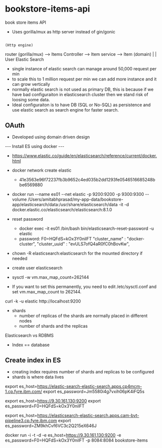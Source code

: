 # bookstore-items-api
book store items API
- Uses gorilla/mux as http server instead of gin/gonic

##

    (Http engine)
router (gorilla/mux) --> Items Controller --> Item service --> Item (domain)
        |                              |
      User                       Elastic Search

- single instance of elastic search can manage around 50,000 request per min
- to scale this to 1 million request per min we can add more instance and it can grow vertically
- normally elastic search is not used as primary DB, this is because if we have bad configuraiton in 
elasticsearch cluster then we stand risk of loosing some data.
- Ideal configuraiton is to have DB (SQL or No-SQL) as persistence and use elastic search as search engine for faster search.

## OAuth
- Developed using domain driven design

--- Install ES using docker ---
- https://www.elastic.co/guide/en/elasticsearch/reference/current/docker.html
- docker network create elastic
  - 41e3563e96f72237fb3b9652c4ed035b2dd1293fe0546516685248bbe6569880
- docker run --name es01 --net elastic -p 9200:9200 -p 9300:9300 --volume /Users/amitabhprasad/my-app-data/bookstore-app/elasticsearch/data:/usr/share/elasticsearch/data -it -d docker.elastic.co/elasticsearch/elasticsearch:8.1.0 

- reset password 
  - docker exec -it es01 /bin/bash
     bin/elasticsearch-reset-password -u elastic
  - password: F0=HQFdS=kOx3Y0nilFT
    "cluster_name" : "docker-cluster",
    "cluster_uuid" : "evULS7ofQ4aR0fC0hBovKw",

- chown -R elasticsearch:elasticsearch for the mounted directory if needed
- create user elasticsearch
- sysctl -w vm.max_map_count=262144
- If you want to set this permanently, you need to edit /etc/sysctl.conf and set vm.max_map_count to 262144.

curl -k -u  elastic http://localhost:9200

- shards 
  - number of replicas of the shards are normally placed in different nodes
  - number of shards and the replicas

Elasticsearch vs RDBMS
- Index == database
## Create index in ES
- creating index requires number of shards and replicas to be configured 
- shards is where data lives 


export es_host=https://elastic-search-elastic-search.apps.cp4mcm-1.cp.fyre.ibm.com/
export es_password=Jm5580i4g7vxih06pK4iFQ5s


export es_host=https://9.30.161.130:9200
export es_password=F0=HQFdS=kOx3Y0nilFT

export es_host=https://elasticsearch-elastic-search.apps.cam-bvt-pipeline3.cp.fyre.ibm.com
export es_password=ZM9khCvf6VC3c2Q215eX646J


docker run -i -t -d -e es_host=https://9.30.161.130:9200  -e es_password=F0=HQFdS=kOx3Y0nilFT -p 8084:8084 bookstore-items


